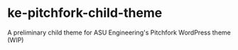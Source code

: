 # ke-pitchfork-child-theme
A preliminary child theme for ASU Engineering's Pitchfork WordPress theme (WIP)
